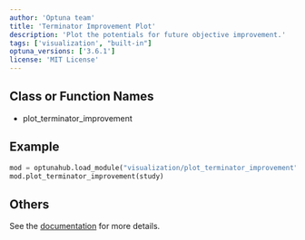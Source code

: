 ```yaml
---
author: 'Optuna team'
title: 'Terminator Improvement Plot'
description: 'Plot the potentials for future objective improvement.'
tags: ['visualization', "built-in"]
optuna_versions: ['3.6.1']
license: 'MIT License'
---
```


## Class or Function Names
- plot_terminator_improvement

## Example
```python
mod = optunahub.load_module("visualization/plot_terminator_improvement")
mod.plot_terminator_improvement(study)
```

## Others
See the [documentation](https://optuna.readthedocs.io/en/stable/reference/visualization/generated/optuna.visualization.plot_terminator_improvement.html) for more details.
